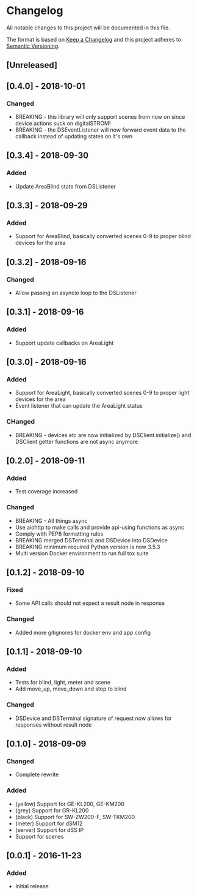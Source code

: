 # Changelog
All notable changes to this project will be documented in this file.

The format is based on [Keep a Changelog](http://keepachangelog.com/en/1.0.0/)
and this project adheres to [Semantic Versioning](http://semver.org/spec/v2.0.0.html).

## [Unreleased]

## [0.4.0] - 2018-10-01
### Changed
- BREAKING - this library will only support scenes from now on since device actions suck on digitalSTROM!
- BREAKING - the DSEventListener will now forward event data to the callback instead of updating states on it's own

## [0.3.4] - 2018-09-30
### Added
- Update AreaBlind state from DSListener

## [0.3.3] - 2018-09-29
### Added
- Support for AreaBlind, basically converted scenes 0-9 to proper blind devices for the area

## [0.3.2] - 2018-09-16
### Changed
- Allow passing an asyncio loop to the DSListener

## [0.3.1] - 2018-09-16
### Added
- Support update callbacks on AreaLight

## [0.3.0] - 2018-09-16
### Added
- Support for AreaLight, basically converted scenes 0-9 to proper light devices for the area
- Event listener that can update the AreaLight status
### CHanged
- BREAKING - devices etc are now initialized by DSClient.initialize() and DSClient getter functions are not async anymore

## [0.2.0] - 2018-09-11
### Added
- Test coverage increased
### Changed
- BREAKING - All things async
- Use aiohttp to make calls and provide api-using functions as async
- Comply with PEP8 formatting rules
- BREAKING merged DSTerminal and DSDevice into DSDevice
- BREAKING minimum required Python version is now 3.5.3
- Multi version Docker environment to run full tox suite

## [0.1.2] - 2018-09-10
### Fixed
- Some API calls should not expect a result node in response
### Changed
- Added more gitignores for docker env and app config

## [0.1.1] - 2018-09-10
### Added
- Tests for blind, light, meter and scene
- Add move_up, move_down and stop to blind
### Changed
- DSDevice and DSTerminal signature of request now allows for responses without result node

## [0.1.0] - 2018-09-09
### Changed
- Complete rewrite

### Added
- (yellow) Support for GE-KL200, GE-KM200
- (grey) Support for GR-KL200
- (black) Support for SW-ZW200-F, SW-TKM200
- (meter) Support for dSM12
- (server) Support for dSS IP
- Support for scenes

## [0.0.1] - 2016-11-23
### Added
- Initial release
